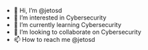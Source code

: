 - 👋 Hi, I’m @jetosd
- 👀 I’m interested in Cybersecurity
- 🌱 I’m currently learning Cybersecurity
- 💞️ I’m looking to collaborate on Cybersecurity
- 📫 How to reach me @jetosd

<!---
jetosd/jetosd is a ✨ special ✨ repository because its `README.md` (this file) appears on your GitHub profile.
You can click the Preview link to take a look at your changes.
--->
